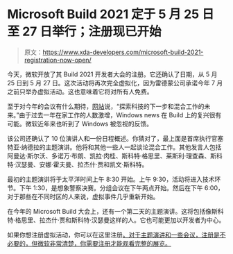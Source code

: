 # Microsoft Build 2021 定于 5 月 25 日至 27 日举行；注册现已开始

> 原文：<https://www.xda-developers.com/microsoft-build-2021-registration-now-open/>

今天，微软开放了其 Build 2021 开发者大会的注册。它还确认了日期，从 5 月 25 日到 5 月 27 日。这次活动将再次完全虚拟化，因为雷德蒙公司承诺今年 7 月之前只举办虚拟活动。这也意味着它将对所有人免费。

至于对今年的会议有什么期待，[网站](https://mybuild.microsoft.com/home)说，“探索科技的下一步和混合工作的未来。”由于过去一年在家工作的人数激增，Windows news 在 Build 上的复兴很有可能。微软近年来也听到了 Windows 被忽视的反馈。

该公司还确认了 10 位演讲人和一份日程概述。你猜对了，最上面是首席执行官塞特亚·纳德拉的主题演讲。他将和其他一些人一起谈论混合工作。其他发言人包括阿曼达·斯尔沃、多诺万·布朗、凯拉·肉桂、斯科特·格思里、莱斯利·理查森、斯科特·汉瑟曼、安娜·霍夫曼、拉杰什·贾和凯文·斯科特。

最初的主题演讲将于太平洋时间上午 8:30 开始。上午 9:30，活动将进入技术环节。下午 1:30，是想象警察决赛。分组会议在下午两点开始。然后在下午 6:00，对于那些在不同时区的人来说，虚拟事件几乎重新开始。

在今年的 Microsoft Build 大会上，还有一个第二天的主题演讲。这将包括像斯科特·格思里、拉杰什·贾和斯科特·汉瑟曼这样的人。它也可能更加以开发者为中心。

如果你想注册虚拟活动，你可以在这里注册[。对于主题演讲和一些会议，注册是不必要的，但微软非常清楚，你需要注册才能观看完整的展览。](https://register.build.microsoft.com/)